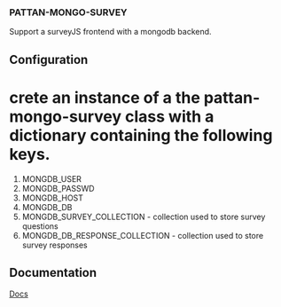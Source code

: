 ### PATTAN-MONGO-SURVEY

Support a surveyJS frontend with a mongodb backend.

## Configuration
    
# crete an instance of a the pattan-mongo-survey class with a dictionary containing the following keys.
1. MONGDB_USER
2. MONGDB_PASSWD
3. MONGDB_HOST
4. MONGDB_DB
5. MONGDB_SURVEY_COLLECTION - collection used to store survey questions
6. MONGDB_DB_RESPONSE_COLLECTION - collection used to store survey responses

## Documentation
[Docs](https://github.com/pattan-net/pattan-mongo-survey/tree/s1300/docs)